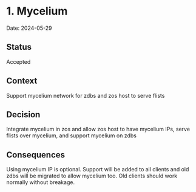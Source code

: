 # 1. Mycelium

Date: 2024-05-29

## Status

Accepted

## Context

Support mycelium network for zdbs and zos host to serve flists

## Decision

Integrate mycelium in zos and allow zos host to have mycelium IPs, serve flists over mycelium, and support mycelium on zdbs

## Consequences

Using mycelium IP is optional. Support will be added to all clients and old zdbs will be migrated to allow mycelium too. 
Old clients should work normally without breakage.

